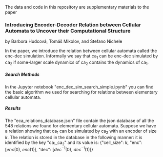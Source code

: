 The data and code in this repository are supplementary materials to the paper
### Introducing Encoder-Decoder Relation between Cellular Automata to Uncover their Computational Structure
by Barbora Hudcová, Tomáš Mikolov, and Stefano Nichele

In the paper, we introduce the relation between cellular automata called the enc-dec simulation. Informally we say that $\mathrm{ca}_1$ can be enc-dec simulated by $\mathrm{ca}_2$ if some-larger scale dynamics of $\mathrm{ca}_2$ contains the dynamics of $\mathrm{ca}_1$.

##### Search Methods
In the Jupyter notebook "enc_dec_sim_search_simple.ipynb" you can find the basic algorithm we used for searching for relations between elementary cellular automata. 

##### Results
The "eca_relations_database.json" file contain the json database of all the 548 relations we found for elementary cellular automata. Suppose we have a relation showing that $\mathrm{ca}_1$ can be simulated by $\mathrm{ca}_2$ with an encoder of size $k$. The relation is stored in the database in the following manner:
it is identified by the key "$\mathrm{ca}_1$_$\mathrm{ca}_2$"
and its value is:
{"cell_size": $k$,
 "enc": [$enc(0)$, $enc(1)$],
 "dec": [$dec^{-1}(0)$, $dec^{-1}(1)$]}
